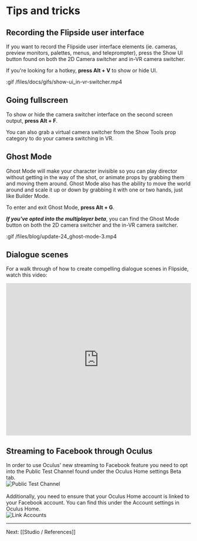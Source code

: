 # Tips and tricks

## Recording the Flipside user interface

If you want to record the Flipside user interface elements (ie. cameras, preview monitors, palettes, menus, and teleprompter), press the Show UI button found on both the 2D Camera switcher and in-VR camera switcher.  

If you're looking for a hotkey, **press Alt + V** to show or hide UI.

:gif /files/docs/gifs/show-ui_in-vr-switcher.mp4

## Going fullscreen

To show or hide the camera switcher interface on the second screen output, **press Alt + F**.

You can also grab a virtual camera switcher from the Show Tools prop category to do your camera switching in VR.

## Ghost Mode

Ghost Mode will make your character invisible so you can play director without getting in the way of the shot, or animate props by grabbing them and moving them around. Ghost Mode also has the ability to move the world around and scale it up or down by grabbing it with one or two hands, just like Builder Mode. 

To enter and exit Ghost Mode, **press Alt + G**.

**_If you've opted into the multiplayer beta_**, you can find the Ghost Mode button on both the 2D camera switcher and the in-VR camera switcher. 

:gif /files/blog/update-24_ghost-mode-3.mp4

## Dialogue scenes

For a walk through of how to create compelling dialogue scenes in Flipside, watch this video:

<div class="video-wrapper">
<iframe width="100%" height="415" src="https://www.youtube.com/embed/nplvcQDK7RY" frameborder="0" gesture="media" allow="encrypted-media" allowfullscreen></iframe>
</div>

## Streaming to Facebook through Oculus

In order to use Oculus' new streaming to Facebook feature you need to opt into the Public Test Channel found under the Oculus Home settings Beta tab.  <br>
![Public Test Channel](https://www.flipsidexr.com/files/docs/screenshots/OculusHome-public_test_channel.png)<br><br>
Additionally, you need to ensure that your Oculus Home account is linked to your Facebook account.  You can find this under the Account settings in Oculus Home. <br>
![Link Accounts](https://www.flipsidexr.com/files/docs/screenshots/OculusHome-link_accounts.png)

---

Next: [[Studio / References]]
